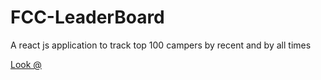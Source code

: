# FCC-LeaderBoard
A react js application to track top 100 campers by recent and by all times

 <a href="https://ases573.github.io/FCC-LeaderBoard" target=_blank>Look @ </a>

